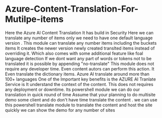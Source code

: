 # Azure-Content-Translation-For-Mutilpe-items
Here the Azure AI Content Translation
It has build in Security
Here we can translate any number of items only we need to have one default language version .
This module can translate any number items including the buckets items
It creates the newer version newly created translted items instead of overriding it.
Which also comes with some additional feature like foal language detection
If we dont want any part of words or tokens not to be translated it is possible by appending "no-translate"
This module does not require any developer time. Even content autors can perform this action.
It Even translate the dictionary items.
Azure AI translate around more than 100+ languages
One of the Important key benefits is the AZURE AI Tranlate Service is It understand the context of the content.
This does not requires any deployment or downtime.
Its powershell module we can do our translation in quick round of time
Assume that your planning to do multisite demo some client and do don't have time translate the content . we can use this powershell translate module to translate the content and host the site quickly we can show the demo for any number of sites
